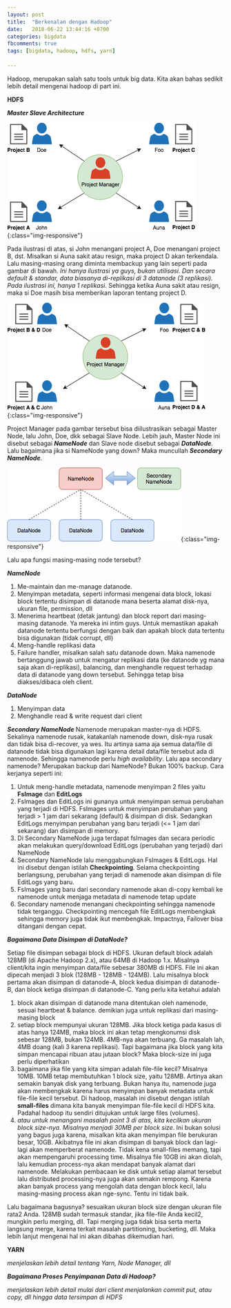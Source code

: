```yaml
---
layout: post
title:  "Berkenalan dengan Hadoop"
date:   2018-06-22 13:44:16 +0700
categories: bigdata
fbcomments: true
tags: [bigdata, hadoop, hdfs, yarn]

---
```


Hadoop, merupakan salah satu tools untuk big data. Kita akan bahas sedikit lebih detail mengenai hadoop di part ini.

**HDFS**

***Master Slave Architecture***

![hadoop architecture ilustration](/images/hadoop-architecture-ilustration-1.png){:class="img-responsive"}

Pada ilustrasi di atas, si John menangani project A, Doe menangani project B, dst. Misalkan si Auna sakit atau resign, maka <!--more-->project D akan terkendala. Lalu masing-masing orang diminta membackup yang lain seperti pada gambar di bawah. *Ini hanya ilustrasi ya guys, bukan utilisasi. Dan secara default & standar, data biasanya di-replikasi di 3 datanode (3 replikasi). Pada ilustrasi ini, hanya 1 replikasi*. Sehingga ketika Auna sakit atau resign, maka si Doe masih bisa memberikan laporan tentang project D.

![hadoop architecture ilustration](/images/hadoop-architecture-ilustration-2.png){:class="img-responsive"}

Project Manager pada gambar tersebut bisa diilustrasikan sebagai Master Node, lalu John, Doe, dkk sebagai Slave Node. Lebih jauh, Master Node ini disebut sebagai ***NameNode*** dan Slave node disebut sebagai ***DataNode***. Lalu bagaimana jika si NameNode yang down? Maka muncullah ***Secondary NameNode***. 

![hadoop architecture](/images/hadoop-architecture-1.png){:class="img-responsive"}

Lalu apa fungsi masing-masing node tersebut?

***NameNode***
1.	Me-maintain dan me-manage datanode. 
2.	Menyimpan metadata, seperti informasi mengenai data block, lokasi block tertentu disimpan di datanode mana beserta alamat disk-nya, ukuran file, permission, dll
3.	Menerima heartbeat (detak jantung) dan block report dari masing-masing datanode. Ya mereka ini intim guys. Untuk memastikan apakah datanode tertentu berfungsi dengan baik dan apakah block data tertentu bisa digunakan (tidak corrupt, dll)
4.	Meng-handle replikasi data
5.	Failure handler, misalkan salah satu datanode down. Maka namenode bertanggung jawab untuk mengatur replikasi data (ke datanode yg mana saja akan di-replikasi), balancing, dan menghandle request terhadap data di datanode yang down tersebut. Sehingga tetap bisa diakses/dibaca oleh client.

***DataNode***
1.	Menyimpan data
2.	Menghandle read & write request dari client

***Secondary NameNode***
Namenode merupakan master-nya di HDFS. Sekalinya namenode rusak, katakanlah namenode down, disk-nya rusak dan tidak bisa di-recover, ya wes. Itu artinya sama aja semua data/file di datanode tidak bisa digunakan lagi karena detail data/file tersebut ada di namenode. Sehingga namenode perlu *high availability*. Lalu apa secondary namenode? Merupakan backup dari NameNode? Bukan 100% backup. Cara kerjanya seperti ini:
1.	Untuk meng-handle metadata, namenode menyimpan 2 files yaitu **FsImage** dan **EditLogs**
2.	FsImages dan EditLogs ini gunanya untuk menyimpan semua perubahan yang terjadi di HDFS. FsImages untuk menyimpan perubahan yang terjadi > 1 jam dari sekarang (default) & disimpan di disk. Sedangkan EditLogs menyimpan perubahan yang baru terjadi (<= 1 jam dari sekarang) dan disimpan di memory.
3.	Di Secondary NameNode juga terdapat fsImages dan secara periodic akan melakukan query/download EditLogs (perubahan yang terjadi) dari NameNode
4.	Secondary NameNode lalu menggabungkan FsImages & EditLogs. Hal ini disebut dengan istilah **Checkpointing**. Selama checkpointing berlangsung, perubahan yang terjadi di namenode akan disimpan di file EditLogs yang baru.
3.	FsImages yang baru dari secondary namenode akan di-copy kembali ke namenode untuk menjaga metadata di namenode tetap update
4.	Secondary namenode menangani checkpointing sehingga namenode tidak terganggu. Checkpointing mencegah file EditLogs membengkak sehingga memory juga tidak ikut membengkak. Impactnya, Failover bisa ditangani dengan cepat.

***Bagaimana Data Disimpan di DataNode?***

Setiap file disimpan sebagai block di HDFS. Ukuran default block adalah 128MB (di Apache Hadoop 2.x), atau 64MB di Hadoop 1.x. Misalnya client/kita ingin menyimpan data/file sebesar 380MB di HDFS. File ini akan dipecah menjadi 3 blok (128MB - 128MB - 124MB). Lalu misalnya block pertama akan disimpan di datanode-A, block kedua disimpan di datanode-B, dan block ketiga disimpan di datanode-C. Yang perlu kita ketahui adalah 
1.	block akan disimpan di datanode mana ditentukan oleh namenode, sesuai heartbeat & balance. demikian juga untuk replikasi dari masing-masing block
2.	setiap block mempunyai ukuran 128MB. Jika block ketiga pada kasus di atas hanya 124MB, maka block ini akan tetap mengkonumsi disk sebesar 128MB, bukan 124MB. 4MB-nya akan terbuang. Ga masalah lah, 4MB doang (kali 3 karena replikasi). Tapi bagaimana jika block yang kita simpan mencapai ribuan atau jutaan block? Maka block-size ini juga perlu diperhatikan
3.	bagaimana jika file yang kita simpan adalah file-file kecil? Misalnya 10MB. 10MB tetap membutuhkan 1 block size, yaitu 128MB. Artinya akan semakin banyak disk yang terbuang. Bukan hanya itu, namenode juga akan membengkak karena harus menyimpan banyak metadata untuk file-file kecil tersebut. Di hadoop, masalah ini disebut dengan istilah **small-files** dimana kita banyak menyimpan file-file kecil di HDFS kita. Padahal hadoop itu sendiri ditujukan untuk large files (volumes).
4.	*atau untuk menangani masalah point 3 di atas, kita kecilkan ukuran block size-nya. Misalnya menjadi 30MB per block size*. Ini bukan solusi yang bagus juga karena, misalkan kita akan menyimpan file berukuran besar, 10GB. Akibatnya file ini akan disimpan di banyak block dan lagi-lagi akan memperberat namenode. Tidak kena small-files memang, tapi akan mempengaruhi processing time. Misalnya file 10GB ini akan diolah, lalu kemudian process-nya akan mendapat banyak alamat dari namenode. Melakukan pembacaan ke disk untuk setiap alamat tersebut lalu distributed processing-nya juga akan semakin rempong. Karena akan banyak process yang mengolah data dengan block kecil, lalu masing-masing process akan nge-sync. Tentu ini tidak baik.

Lalu bagaimana bagusnya? sesuaikan ukuran block size dengan ukuran file rata2 Anda. 128MB sudah termasuk standar, jika file-file Anda kecil2, mungkin perlu merging, dll. Tapi merging juga tidak bisa serta merta langsung merge, karena terkait masalah partitioning, bucketing, dll. Maka lebih lanjut mengenai hal ini akan dibahas dikemudian hari.

**YARN**

*menjelaskan lebih detail tentang Yarn, Node Manager, dll*

***Bagaimana Proses Penyimpanan Data di Hadoop?***

*menjelaskan lebih detail mulai dari client menjalankan commit put, atau copy, dll hingga data tersimpan di HDFS*

